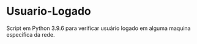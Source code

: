 # Usuario-Logado
Script em Python 3.9.6 para verificar usuário logado em alguma maquina especifica da rede.

